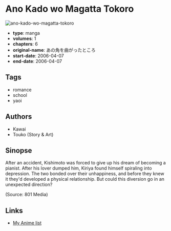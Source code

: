 # Ano Kado wo Magatta Tokoro

![ano-kado-wo-magatta-tokoro](https://cdn.myanimelist.net/images/manga/3/6149.jpg)

-   **type**: manga
-   **volumes**: 1
-   **chapters**: 6
-   **original-name**: あの角を曲がったところ
-   **start-date**: 2006-04-07
-   **end-date**: 2006-04-07

## Tags

-   romance
-   school
-   yaoi

## Authors

-   Kawai
-   Touko (Story & Art)

## Sinopse

After an accident, Kishimoto was forced to give up his dream of becoming a pianist. After his lover dumped him, Kiriya found himself spiraling into depression. The two bonded over their unhappiness, and before they knew it they'd developed a physical relationship. But could this diversion go in an unexpected direction?

(Source: 801 Media)

## Links

-   [My Anime list](https://myanimelist.net/manga/2117/Ano_Kado_wo_Magatta_Tokoro)
